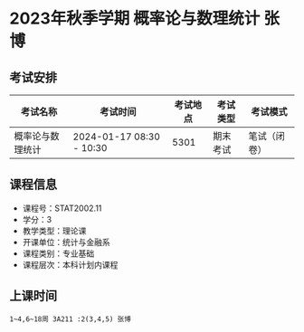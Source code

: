# 2023年秋季学期 概率论与数理统计 张博




## 考试安排

| 考试名称 | 考试时间 | 考试地点 | 考试类型 | 考试模式 |
| -------- | -------- | -------- | -------- | -------- |
| 概率论与数理统计 | 2024-01-17 08:30 - 10:30 | 5301 | 期末考试 | 笔试（闭卷） |





## 课程信息

- 课程号：STAT2002.11
- 学分：3
- 教学类型：理论课
- 开课单位：统计与金融系
- 课程类别：专业基础
- 课程层次：本科计划内课程

## 上课时间

```
1~4,6~18周 3A211 :2(3,4,5) 张博
```

